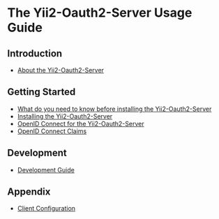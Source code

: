 The Yii2-Oauth2-Server Usage Guide
==================================

Introduction
------------
* [About the Yii2-Oauth2-Server](intro-about-yii2-oauth2-server.md)

Getting Started
---------------
* [What do you need to know before installing the Yii2-Oauth2-Server](start-prerequisites.md)
* [Installing the Yii2-Oauth2-Server](start-installation.md)
* [OpenID Connect for the Yii2-Oauth2-Server](start-openid-connect.md)
* [OpenID Connect Claims](start-openid-connect-claims.md)

Development
-----------
* [Development Guide](../internals/README.md)

Appendix
--------
* [Client Configuration](appendix-client-configuration.md)
